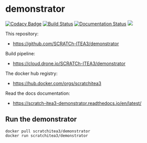 # demonstrator
[![Codacy Badge](https://api.codacy.com/project/badge/Grade/1100f7236ecb405f8063b2533a6924eb)](https://app.codacy.com/gh/SCRATCh-ITEA3/demonstrator?utm_source=github.com&utm_medium=referral&utm_content=SCRATCh-ITEA3/demonstrator&utm_campaign=Badge_Grade_Dashboard)
[![Build Status](https://cloud.drone.io/api/badges/SCRATCh-ITEA3/demonstrator/status.svg)](https://cloud.drone.io/SCRATCh-ITEA3/demonstrator) [![Documentation Status](https://readthedocs.org/projects/scratch-itea3-demonstrator/badge/?version=latest)](https://scratch-itea3-demonstrator.readthedocs.io/en/latest/?badge=latest) [![](https://images.microbadger.com/badges/image/scratchitea3/demonstrator.svg)](https://microbadger.com/images/scratchitea3/demonstrator "Get your own image badge on microbadger.com")

This repository:
* <https://github.com/SCRATCh-ITEA3/demonstrator>

Build pipeline:
  * <https://cloud.drone.io/SCRATCh-ITEA3/demonstrator>

The docker hub registry:
  * <https://hub.docker.com/orgs/scratchitea3>

Read the docs documentation:
  * <https://scratch-itea3-demonstrator.readthedocs.io/en/latest/>

## Run the demonstrator
```shell
docker pull scratchitea3/demonstrator
docker run scratchitea3/demonstrator
```
